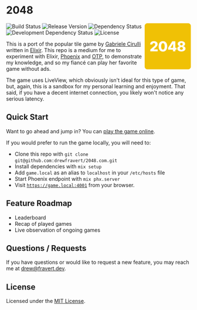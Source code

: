 # 2048
<img src="assets/static/images/icon.svg" width="25%" height="auto" align="right" valign="top">

![Build Status](https://img.shields.io/github/workflow/status/drewfravert/2048/Build)
![Release Version](https://img.shields.io/github/v/release/drewfravert/2048)
![Dependency Status](https://img.shields.io/david/drewfravert/2048?path=assets)
![Development Dependency Status](https://img.shields.io/david/dev/drewfravert/2048?path=assets)
![License](https://img.shields.io/github/license/drewfravert/2048)

This is a port of the popular tile game by [Gabriele Cirulli](https://www.gabrielecirulli.com/) written in [Elixir](https://elixir-lang.org/). This repo is a medium for me to experiment with Elixir, [Phoenix](https://phoenixframework.org/) and [OTP](http://erlang.org/doc/system_architecture_intro/sys_arch_intro.html), to demonstrate my knowledge, and so my fiancé can play her favorite game without ads.

The game uses LiveView, which obviously isn't ideal for this type of game, but, again, this is a sandbox for my personal learning and enjoyment. That said, if you have a decent internet connection, you likely won't notice any serious latency.


## Quick Start
Want to go ahead and jump in? You can [play the game online](https://ex2048.gigalixirapp.com/).

If you would prefer to run the game locally, you will need to:

  * Clone this repo with `git clone git@github.com:drewfravert/2048.com.git`
  * Install dependencies with `mix setup`
  * Add `game.local` as an alias to `localhost` in your `/etc/hosts` file
  * Start Phoenix endpoint with `mix phx.server`
  * Visit [`https://game.local:4001`](https://game.local:4001) from your browser.


## Feature Roadmap
  * Leaderboard
  * Recap of played games
  * Live observation of ongoing games


## Questions / Requests
If you have questions or would like to request a new feature, you may reach me at [drew@fravert.dev](mailto:drew@fravert.dev).


## License
Licensed under the [MIT License](LICENSE.txt).
